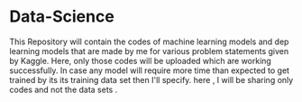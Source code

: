 # Data-Science

This Repository will contain the codes of machine learning models and dep learning models that are made by me for various problem statements given by Kaggle.
Here, only those codes will be uploaded which are working successfully. In case any model will require more time than expected to get trained by its its training data set then I'll specify. here , I will be sharing only codes and not the data sets .

